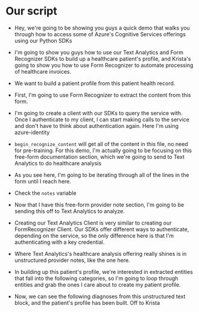 # Our script

- Hey, we're going to be showing you guys a quick demo that walks you through how to access some of Azure's Cognitive Services offerings using our Python SDKs
- I'm going to show you guys how to use our Text Analytics and Form Recognizer SDKs to build up a healthcare patient's profile,
and Krista's going to show you how to use Form Recognizer to automate processing of healthcare invoices.

- We want to build a patient profile from this patient health record.
- First, I'm going to use Form Recognizer to extract the content from this form.
- I'm going to create a client with our SDKs to query the service with. Once I authenticate to my client, I can start making calls to the service and don't have to think about authentication again. Here I'm using azure-identity
- `begin_recognize_content` will get all of the content in this file, no need for pre-training. For this demo, I'm actually going to be focusing on this free-form
documentation section, which we're going to send to Text Analytics to do healthcare analysis
- As you see here, I'm going to be iterating through all of the lines in the form until I reach here.
- Check the `notes` variable

- Now that I have this free-form provider note section, I'm going to be sending this off to Text Analytics to analyze.
- Creating our Text Analytics Client is very similar to creating our FormRecognizer Client. Our SDKs offer different ways to authenticate,
depending on the service, so the only difference here is that I'm authenticating with a key credential.
- Where Text Analytics's healthcare analysis offering really shines is in unstructured provider notes, like the one here.
- In building up this patient's profile, we're interested in extracted entities that fall into the following categories, so I'm going to loop through entities and grab the ones I care about to create my patient profile.
- Now, we can see the following diagnoses from this unstructured text block, and the patient's profile has been built. Off to Krista
